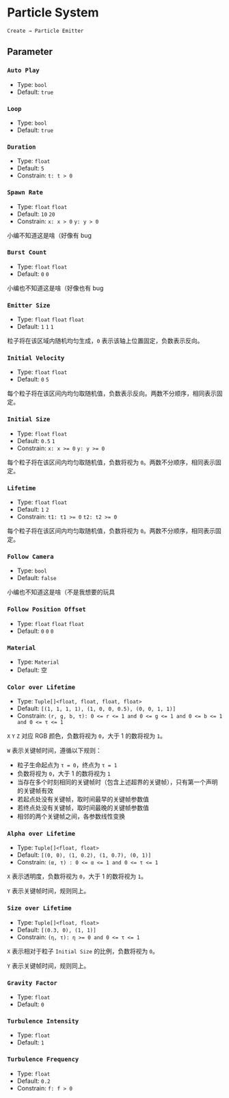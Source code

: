 # Particle System

`Create → Particle Emitter`

## Parameter

### `Auto Play`

- Type: `bool`
- Default: `true`

### `Loop`

- Type: `bool`
- Default: `true`

### `Duration` <badge text="Loop = false"/>

- Type: `float`
- Default: `5`
- Constrain: `t: t > 0`

### `Spawn Rate`

- Type: `float` `float`
- Default: `10` `20`
- Constrain: `x: x > 0` `y: y > 0`

小编不知道这是啥（好像有 bug

### `Burst Count`

- Type: `float` `float`
- Default: `0` `0`

小编也不知道这是啥（好像也有 bug

### `Emitter Size`

- Type: `float` `float` `float`
- Default: `1` `1` `1`

粒子将在该区域内随机均匀生成，`0` 表示该轴上位置固定，负数表示反向。

### `Initial Velocity`

- Type: `float` `float`
- Default: `0` `5`

每个粒子将在该区间内均匀取随机值，负数表示反向。两数不分顺序，相同表示固定。

### `Initial Size`

- Type: `float` `float`
- Default: `0.5` `1`
- Constrain: `x: x >= 0` `y: y >= 0`

每个粒子将在该区间内均匀取随机值，负数将视为 `0`。两数不分顺序，相同表示固定。

### `Lifetime`

- Type: `float` `float`
- Default: `1` `2`
- Constrain: `t1: t1 >= 0` `t2: t2 >= 0`

每个粒子将在该区间内均匀取随机值，负数将视为 `0`。两数不分顺序，相同表示固定。

### `Follow Camera`

- Type: `bool`
- Default: `false`

小编也不知道这是啥（不是我想要的玩具

### `Follow Position Offset` <badge text="Follow Camera = true"/>

- Type: `float` `float` `float`
- Default: `0` `0` `0`

### `Material`

- Type: `Material`
- Default: 空

### `Color over Lifetime`

- Type: `Tuple[]<float, float, float, float>`
- Default: `[(1, 1, 1, 1), (1, 0, 0, 0.5), (0, 0, 1, 1)]`
- Constrain: `(r, g, b, τ): 0 <= r <= 1 and 0 <= g <= 1 and 0 <= b <= 1 and 0 <= τ <= 1`

`X` `Y` `Z` 对应 RGB 颜色，负数将视为 `0`，大于 1 的数将视为 `1`。

`W` 表示关键帧时间，遵循以下规则：

- 粒子生命起点为 `τ = 0`，终点为 `τ = 1`
- 负数将视为 `0`，大于 1 的数将视为 `1`
- 当存在多个时刻相同的关键帧时（包含上述超界的关键帧），只有第一个声明的关键帧有效
- 若起点处没有关键帧，取时间最早的关键帧参数值
- 若终点处没有关键帧，取时间最晚的关键帧参数值
- 相邻的两个关键帧之间，各参数线性变换

### `Alpha over Lifetime`

- Type: `Tuple[]<float, float>`
- Default: `[(0, 0), (1, 0.2), (1, 0.7), (0, 1)]`
- Constrain: `(α, τ) : 0 <= α <= 1 and 0 <= τ <= 1`

`X` 表示透明度，负数将视为 `0`，大于 1 的数将视为 `1`。

`Y` 表示关键帧时间，规则同上。

### `Size over Lifetime`

- Type: `Tuple[]<float, float>`
- Default: `[(0.3, 0), (1, 1)]`
- Constrain: `(η, τ): η >= 0 and 0 <= τ <= 1`

`X` 表示相对于粒子 `Initial Size` 的比例，负数将视为 `0`。

`Y` 表示关键帧时间，规则同上。

### `Gravity Factor`

- Type: `float`
- Default: `0`

### `Turbulence Intensity`

- Type: `float`
- Default: `1`

### `Turbulence Frequency`

- Type: `float`
- Default: `0.2`
- Constrain: `f: f > 0`
